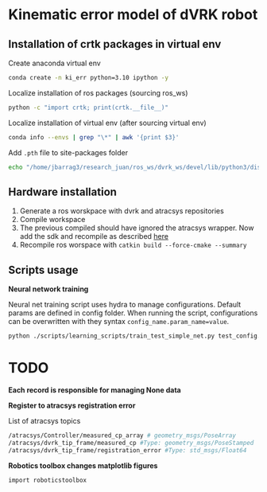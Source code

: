 # Kinematic error model of dVRK robot


## Installation of crtk packages in virtual env
Create anaconda virtual env
```bash
conda create -n ki_err python=3.10 ipython -y
```

Localize installation of ros packages (sourcing ros_ws)

```bash
python -c "import crtk; print(crtk.__file__)"
```

Localize installation of virtual env (after sourcing virtual env)
```bash
conda info --envs | grep "\*" | awk '{print $3}'
```

Add `.pth` file to site-packages folder
```bash
echo "/home/jbarrag3/research_juan/ros_ws/dvrk_ws/devel/lib/python3/dist-packages" > /home/jbarrag3/anaconda3/envs/ki_err/lib/python3.10/site-packages/dvrk_crtk.pth
```

## Hardware installation

1. Generate a ros worskpace with dvrk and atracsys repositories
2. Compile workspace
3. The previous compiled should have ignored the atracsys wrapper. Now add the sdk and recompile as described [here](https://github.com/jhu-saw/sawAtracsysFusionTrack/tree/devel)
4. Recompile ros worspace with `catkin build --force-cmake --summary`

## Scripts usage

**Neural network training**

Neural net training script uses hydra to manage configurations. Default params are defined in config folder. When running the script, configurations can be overwritten with they syntax `config_name.param_name=value`. 

```bash
python ./scripts/learning_scripts/train_test_simple_net.py test_config.batch_size=64 train_config.batch_size=64 train_config.epochs=200
```

# TODO

**Each record is responsible for managing None data**

**Register to atracsys registration error**

List of atracsys topics
```bash
/atracsys/Controller/measured_cp_array # geometry_msgs/PoseArray 
/atracsys/dvrk_tip_frame/measured_cp #Type: geometry_msgs/PoseStamped
/atracsys/dvrk_tip_frame/registration_error #Type: std_msgs/Float64
```

**Robotics toolbox changes matplotlib figures**
```
import roboticstoolbox
```


